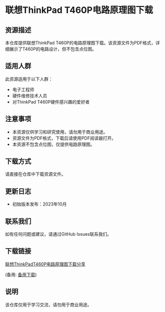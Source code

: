 # 联想ThinkPad T460P电路原理图下载

## 资源描述

本仓库提供联想ThinkPad T460P的电路原理图下载。该资源文件为PDF格式，详细展示了T460P的电路设计，但不包含点位图。

## 适用人群

此资源适用于以下人群：

- 电子工程师
- 硬件维修技术人员
- 对ThinkPad T460P硬件感兴趣的爱好者

## 注意事项

- 本资源仅供学习和研究使用，请勿用于商业用途。
- 资源文件为PDF格式，下载后请使用PDF阅读器打开。
- 本资源不包含点位图，仅提供电路原理图。

## 下载方式

请直接在仓库中下载资源文件。

## 更新日志

- 初始版本发布：2023年10月

## 联系我们

如有任何问题或建议，请通过GitHub Issues联系我们。

## 下载链接
[联想ThinkPadT460P电路原理图下载分享](https://pan.quark.cn/s/15890eeaeb49) 

(备用: [备用下载](https://pan.baidu.com/s/1gGTx6k8L1zFDE3AzJ3nKPQ?pwd=1234))

## 说明

该仓库仅用于学习交流，请勿用于商业用途。
